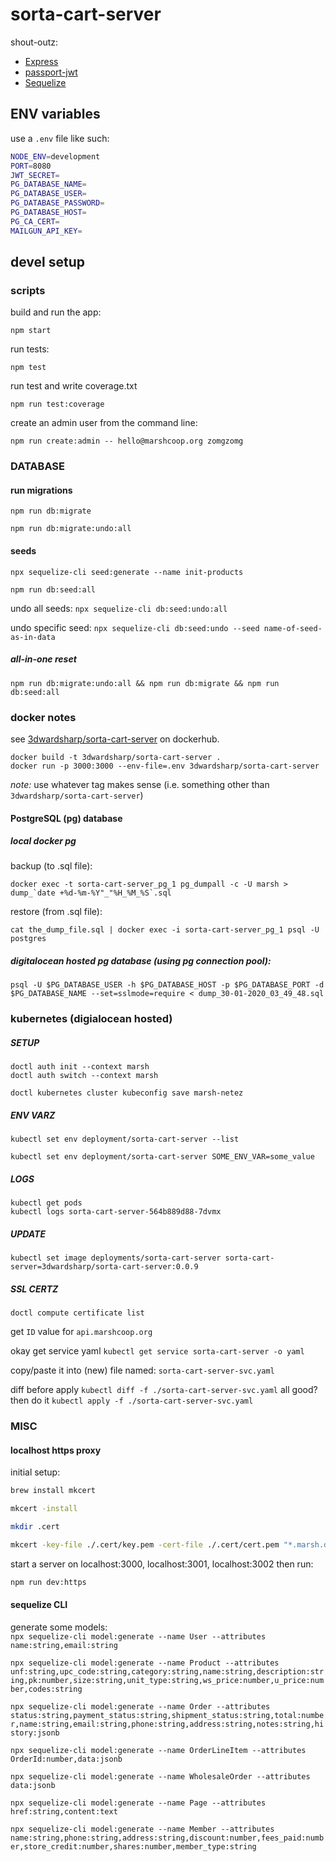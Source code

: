 # sorta-cart-server

shout-outz:

- [Express](https://expressjs.com/)
- [passport-jwt](http://www.passportjs.org/packages/passport-jwt/)
- [Sequelize](https://sequelize.org/)

## ENV variables

use a `.env` file like such:

```sh
NODE_ENV=development
PORT=8080
JWT_SECRET=
PG_DATABASE_NAME=
PG_DATABASE_USER=
PG_DATABASE_PASSWORD=
PG_DATABASE_HOST=
PG_CA_CERT=
MAILGUN_API_KEY=
```

## devel setup

### scripts

build and run the app:

`npm start`

run tests:

`npm test`

run test and write coverage.txt

`npm run test:coverage`

create an admin user from the command line:

`npm run create:admin -- hello@marshcoop.org zomgzomg`

### DATABASE

#### run migrations

`npm run db:migrate`

`npm run db:migrate:undo:all`

#### seeds

`npx sequelize-cli seed:generate --name init-products`

`npm run db:seed:all`

undo all seeds:
`npx sequelize-cli db:seed:undo:all`

undo specific seed:
`npx sequelize-cli db:seed:undo --seed name-of-seed-as-in-data`

##### all-in-one reset

`npm run db:migrate:undo:all && npm run db:migrate && npm run db:seed:all`

### docker notes

see [3dwardsharp/sorta-cart-server](https://hub.docker.com/r/3dwardsharp/sorta-cart-server) on dockerhub.

```
docker build -t 3dwardsharp/sorta-cart-server .
docker run -p 3000:3000 --env-file=.env 3dwardsharp/sorta-cart-server
```

_note:_ use whatever tag makes sense (i.e. something other than `3dwardsharp/sorta-cart-server`)

#### PostgreSQL (pg) database

##### local docker pg

backup (to .sql file):

```
docker exec -t sorta-cart-server_pg_1 pg_dumpall -c -U marsh > dump_`date +%d-%m-%Y"_"%H_%M_%S`.sql
```

restore (from .sql file):

```
cat the_dump_file.sql | docker exec -i sorta-cart-server_pg_1 psql -U postgres
```

##### digitalocean hosted pg database (using pg connection pool):

```
psql -U $PG_DATABASE_USER -h $PG_DATABASE_HOST -p $PG_DATABASE_PORT -d $PG_DATABASE_NAME --set=sslmode=require < dump_30-01-2020_03_49_48.sql
```

### kubernetes (digialocean hosted)

##### SETUP

```
doctl auth init --context marsh
doctl auth switch --context marsh

doctl kubernetes cluster kubeconfig save marsh-netez
```

##### ENV VARZ

```
kubectl set env deployment/sorta-cart-server --list

kubectl set env deployment/sorta-cart-server SOME_ENV_VAR=some_value
```

##### LOGS

```
kubectl get pods
kubectl logs sorta-cart-server-564b889d88-7dvmx
```

##### UPDATE

```
kubectl set image deployments/sorta-cart-server sorta-cart-server=3dwardsharp/sorta-cart-server:0.0.9
```

##### SSL CERTZ

`doctl compute certificate list`

get `ID` value for `api.marshcoop.org`

okay get service yaml
`kubectl get service sorta-cart-server -o yaml`

copy/paste it into (new) file named: `sorta-cart-server-svc.yaml`

diff before apply
`kubectl diff -f ./sorta-cart-server-svc.yaml`
all good? then do it
`kubectl apply -f ./sorta-cart-server-svc.yaml`

### MISC

#### localhost https proxy

initial setup:

```sh
brew install mkcert

mkcert -install

mkdir .cert

mkcert -key-file ./.cert/key.pem -cert-file ./.cert/cert.pem "*.marsh.dev" localhost 127.0.0.1 ::1
```

start a server on localhost:3000, localhost:3001, localhost:3002 then run:

```sh
npm run dev:https
```

#### sequelize CLI

generate some models:  
`npx sequelize-cli model:generate --name User --attributes name:string,email:string`

`npx sequelize-cli model:generate --name Product --attributes unf:string,upc_code:string,category:string,name:string,description:string,pk:number,size:string,unit_type:string,ws_price:number,u_price:number,codes:string`

`npx sequelize-cli model:generate --name Order --attributes status:string,payment_status:string,shipment_status:string,total:number,name:string,email:string,phone:string,address:string,notes:string,history:jsonb`

`npx sequelize-cli model:generate --name OrderLineItem --attributes OrderId:number,data:jsonb`

`npx sequelize-cli model:generate --name WholesaleOrder --attributes data:jsonb`

`npx sequelize-cli model:generate --name Page --attributes href:string,content:text`

`npx sequelize-cli model:generate --name Member --attributes name:string,phone:string,address:string,discount:number,fees_paid:number,store_credit:number,shares:number,member_type:string`
